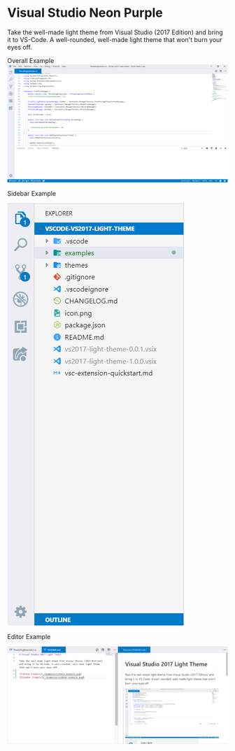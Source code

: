 # Visual Studio Neon Purple

Take the well-made light theme from Visual Studio (2017 Edition) and bring it to VS-Code. A well-rounded, well-made light theme that won't burn your eyes off.

Overall Example
![CSharp Example](./examples/csharp-example.png)


Sidebar Example

![Sidebar Example](./examples/sidebar-example.png)

Editor Example

![Editor Example](./examples/editor-example.png)